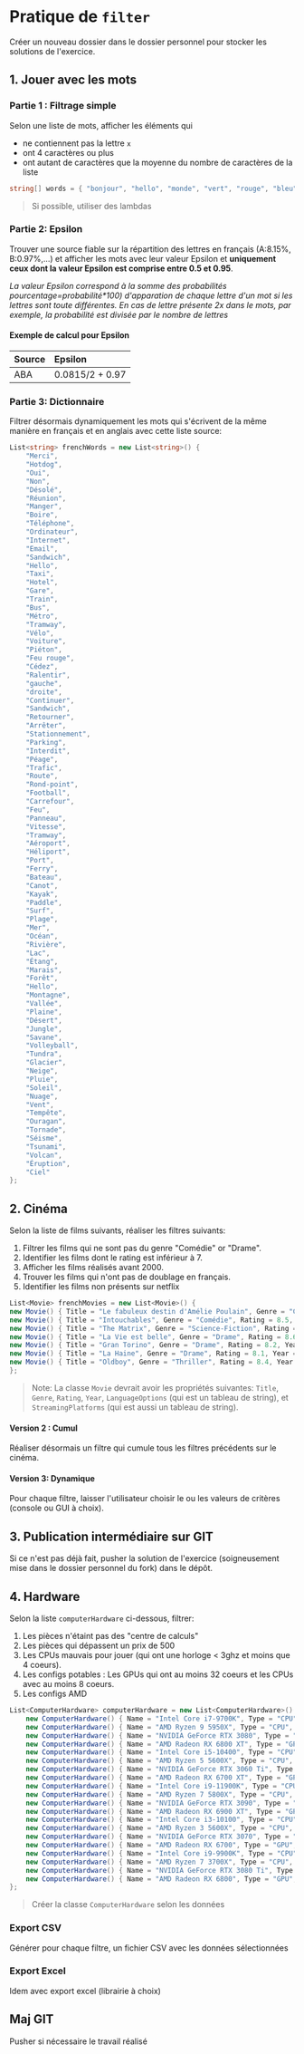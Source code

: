 # Pratique de `filter`
Créer un nouveau dossier dans le dossier personnel pour stocker les solutions de l'exercice.

## 1. Jouer avec les mots

### Partie 1 : Filtrage simple
Selon une liste de mots, afficher les éléments qui
 - ne contiennent pas la lettre `x`
 - ont 4 caractères ou plus
 - ont autant de caractères que la moyenne du nombre de caractères de la liste

```c#
string[] words = { "bonjour", "hello", "monde", "vert", "rouge", "bleu", "jaune" };
```

> Si possible, utiliser des lambdas

### Partie 2: Epsilon
Trouver une source fiable sur la répartition des lettres en français (A:8.15%, B:0.97%,...) et afficher les mots avec leur valeur Epsilon et **uniquement ceux dont la valeur Epsilon est comprise entre 0.5 et 0.95**. 

*La valeur Epsilon correspond à la somme des probabilités pourcentage=probabilité\*100) d'apparation de chaque lettre d'un mot si les
 lettres sont toute différentes. En cas de lettre présente 2x dans le mots, 
 par exemple, la probabilité est divisée par le nombre de lettres*

#### Exemple de calcul pour Epsilon

|Source|Epsilon|
| :-- | :-------------- |
| ABA | 0.0815/2 + 0.97 |

### Partie 3: Dictionnaire
Filtrer désormais dynamiquement les mots qui s'écrivent de la même manière en français et en anglais avec cette liste source:

```csharp
List<string> frenchWords = new List<string>() {
    "Merci",
    "Hotdog",
    "Oui",
    "Non",
    "Désolé",
    "Réunion",
    "Manger",
    "Boire",
    "Téléphone",
    "Ordinateur",
    "Internet",
    "Email",
    "Sandwich",
    "Hello",
    "Taxi",
    "Hotel",
    "Gare",
    "Train",
    "Bus",
    "Métro",
    "Tramway",
    "Vélo",
    "Voiture",
    "Piéton",
    "Feu rouge",
    "Cédez",
    "Ralentir",
    "gauche",
    "droite",
    "Continuer",
    "Sandwich",
    "Retourner",
    "Arrêter",
    "Stationnement",
    "Parking",
    "Interdit",
    "Péage",
    "Trafic",
    "Route",
    "Rond-point",
    "Football",
    "Carrefour",
    "Feu",
    "Panneau",
    "Vitesse",
    "Tramway",
    "Aéroport",
    "Héliport",
    "Port",
    "Ferry",
    "Bateau",
    "Canot",
    "Kayak",
    "Paddle",
    "Surf",
    "Plage",
    "Mer",
    "Océan",
    "Rivière",
    "Lac",
    "Étang",
    "Marais",
    "Forêt",
    "Hello",
    "Montagne",
    "Vallée",
    "Plaine",
    "Désert",
    "Jungle",
    "Savane",
    "Volleyball",
    "Tundra",
    "Glacier",
    "Neige",
    "Pluie",
    "Soleil",
    "Nuage",
    "Vent",
    "Tempête",
    "Ouragan",
    "Tornade",
    "Séisme",
    "Tsunami",
    "Volcan",
    "Éruption",
    "Ciel"
};
```

## 2. Cinéma
Selon la liste de films suivants, réaliser les filtres suivants:

1. Filtrer les films qui ne sont pas du genre "Comédie" or "Drame".
2. Identifier les films dont le rating est inférieur à 7.
3. Afficher les films réalisés avant 2000.
4. Trouver les films qui n'ont pas de doublage en français.
5. Identifier les films non présents sur netflix

```csharp
List<Movie> frenchMovies = new List<Movie>() {
new Movie() { Title = "Le fabuleux destin d'Amélie Poulain", Genre = "Comédie", Rating = 8.3, Year = 2001, LanguageOptions = new string[] {"Français", "English"}, StreamingPlatforms = new string[] {"Netflix", "Hulu"} },
new Movie() { Title = "Intouchables", Genre = "Comédie", Rating = 8.5, Year = 2011, LanguageOptions = new string[] {"Français"}, StreamingPlatforms = new string[] {"Netflix", "Amazon"} },
new Movie() { Title = "The Matrix", Genre = "Science-Fiction", Rating = 8.7, Year = 1999, LanguageOptions = new string[] {"English", "Español"}, StreamingPlatforms = new string[] {"Hulu", "Amazon"} },
new Movie() { Title = "La Vie est belle", Genre = "Drame", Rating = 8.6, Year = 1946, LanguageOptions = new string[] {"Français", "Italiano"}, StreamingPlatforms = new string[] {"Netflix"} },
new Movie() { Title = "Gran Torino", Genre = "Drame", Rating = 8.2, Year = 2008, LanguageOptions = new string[] {"English"}, StreamingPlatforms = new string[] {"Hulu"} },
new Movie() { Title = "La Haine", Genre = "Drame", Rating = 8.1, Year = 1995, LanguageOptions = new string[] {"Français"}, StreamingPlatforms = new string[] {"Netflix"} },
new Movie() { Title = "Oldboy", Genre = "Thriller", Rating = 8.4, Year = 2003, LanguageOptions = new string[] {"Coréen", "English"}, StreamingPlatforms = new string[] {"Amazon"} }
};
```

>Note: La classe `Movie` devrait avoir les propriétés suivantes: `Title`, `Genre`, `Rating`, `Year`, `LanguageOptions` (qui est un tableau de string), et `StreamingPlatforms` (qui est aussi un tableau de string).

#### Version 2 : Cumul
Réaliser désormais un filtre qui cumule tous les filtres précédents sur le cinéma.

#### Version 3: Dynamique
Pour chaque filtre, laisser l'utilisateur choisir le ou les valeurs de critères (console ou GUI à choix).

## 3. Publication intermédiaire sur GIT
Si ce n'est pas déjà fait, pusher la solution de l'exercice (soigneusement mise dans le dossier personnel du fork) dans le dépôt.

## 4. Hardware

Selon la liste `computerHardware` ci-dessous, filtrer:

1. Les pièces n'étaint pas des "centre de calculs"
2. Les pièces qui dépassent un prix de 500
3. Les CPUs mauvais pour jouer (qui ont une horloge < 3ghz et moins que 4 coeurs).
4. Les configs potables : Les GPUs qui ont au moins 32 coeurs et les CPUs avec au moins 8 coeurs.
5. Les configs AMD

```csharp
List<ComputerHardware> computerHardware = new List<ComputerHardware>() {
    new ComputerHardware() { Name = "Intel Core i7-9700K", Type = "CPU", Price = 400, ClockSpeed = 3.6, Cores = 8, Brand = "Intel" },
    new ComputerHardware() { Name = "AMD Ryzen 9 5950X", Type = "CPU", Price = 700, ClockSpeed = 3.4, Cores = 16, Brand = "AMD" },
    new ComputerHardware() { Name = "NVIDIA GeForce RTX 3080", Type = "GPU", Price = 700, ClockSpeed = 1.7, Cores = 8704, Brand = "NVIDIA" },
    new ComputerHardware() { Name = "AMD Radeon RX 6800 XT", Type = "GPU", Price = 650, ClockSpeed = 2.0, Cores = 72, Brand = "AMD" },
    new ComputerHardware() { Name = "Intel Core i5-10400", Type = "CPU", Price = 200, ClockSpeed = 2.9, Cores = 6, Brand = "Intel" },
    new ComputerHardware() { Name = "AMD Ryzen 5 5600X", Type = "CPU", Price = 300, ClockSpeed = 3.7, Cores = 6, Brand = "AMD" },
    new ComputerHardware() { Name = "NVIDIA GeForce RTX 3060 Ti", Type = "GPU", Price = 400, ClockSpeed = 1.6, Cores = 4864, Brand = "NVIDIA" },
    new ComputerHardware() { Name = "AMD Radeon RX 6700 XT", Type = "GPU", Price = 400, ClockSpeed = 2.4, Cores = 40, Brand = "AMD" },
    new ComputerHardware() { Name = "Intel Core i9-11900K", Type = "CPU", Price = 500, ClockSpeed = 3.2, Cores = 10, Brand = "Intel" },
    new ComputerHardware() { Name = "AMD Ryzen 7 5800X", Type = "CPU", Price = 350, ClockSpeed = 3.9, Cores = 8, Brand = "AMD" },
    new ComputerHardware() { Name = "NVIDIA GeForce RTX 3090", Type = "GPU", Price = 1500, ClockSpeed = 1.4, Cores = 10496, Brand = "NVIDIA" },
    new ComputerHardware() { Name = "AMD Radeon RX 6900 XT", Type = "GPU", Price = 1000, ClockSpeed = 2.0, Cores = 80, Brand = "AMD" },
    new ComputerHardware() { Name = "Intel Core i3-10100", Type = "CPU", Price = 150, ClockSpeed = 3.6, Cores = 4, Brand = "Intel" },
    new ComputerHardware() { Name = "AMD Ryzen 3 5600X", Type = "CPU", Price = 250, ClockSpeed = 3.6, Cores = 6, Brand = "AMD" },
    new ComputerHardware() { Name = "NVIDIA GeForce RTX 3070", Type = "GPU", Price = 500, ClockSpeed = 1.5, Cores = 5888, Brand = "NVIDIA" },
    new ComputerHardware() { Name = "AMD Radeon RX 6700", Type = "GPU", Price = 350, ClockSpeed = 2.3, Cores = 36, Brand = "AMD" },
    new ComputerHardware() { Name = "Intel Core i9-9900K", Type = "CPU", Price = 450, ClockSpeed = 3.2, Cores = 8, Brand = "Intel" },
    new ComputerHardware() { Name = "AMD Ryzen 7 3700X", Type = "CPU", Price = 300, ClockSpeed = 3.6, Cores = 8, Brand = "AMD" },
    new ComputerHardware() { Name = "NVIDIA GeForce RTX 3080 Ti", Type = "GPU", Price = 1200, ClockSpeed = 1.6, Cores = 5888, Brand = "NVIDIA" },
    new ComputerHardware() { Name = "AMD Radeon RX 6800", Type = "GPU", Price = 600, ClockSpeed = 1.8, Cores = 64, Brand = "AMD" }
};
```

> Créer la classe `ComputerHardware` selon les données

### Export CSV
Générer pour chaque filtre, un fichier CSV avec les données sélectionnées

### Export Excel
Idem avec export excel (librairie à choix)

## Maj GIT
Pusher si nécessaire le travail réalisé